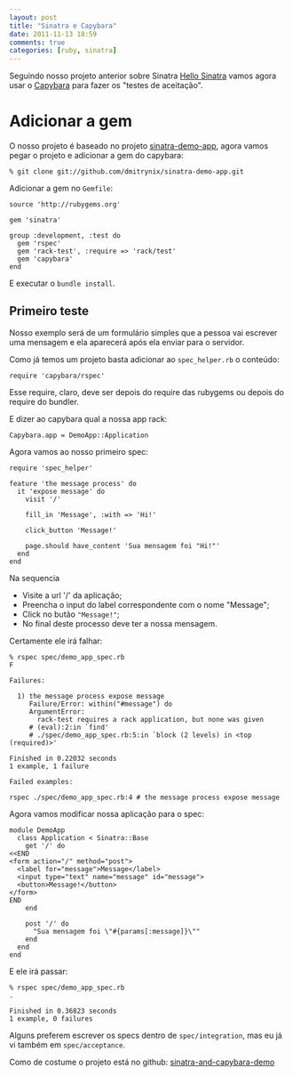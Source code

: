 ```yaml
---
layout: post
title: "Sinatra e Capybara"
date: 2011-11-13 18:59
comments: true
categories: [ruby, sinatra]
---
```


Seguindo nosso projeto anterior sobre Sinatra
[Hello Sinatra](/hello-sinatra/) vamos agora usar o
[Capybara](https://github.com/jnicklas/capybara) para fazer os "testes de
aceitação".

# Adicionar a gem

O nosso projeto é baseado no projeto
[sinatra-demo-app](https://github.com/dmitrynix/sinatra-demo-app), agora vamos pegar o projeto e adicionar a gem do capybara:

    % git clone git://github.com/dmitrynix/sinatra-demo-app.git

Adicionar a gem no `Gemfile`:

    source 'http://rubygems.org'

    gem 'sinatra'

    group :development, :test do
      gem 'rspec'
      gem 'rack-test', :require => 'rack/test'
      gem 'capybara'
    end

E executar o `bundle install`.

## Primeiro teste

Nosso exemplo será de um formulário simples que a pessoa vai escrever uma
mensagem e ela aparecerá após ela enviar para o servidor.

Como já temos um projeto basta adicionar ao `spec_helper.rb` o conteúdo:

    require 'capybara/rspec'

Esse require, claro, deve ser depois do require das rubygems ou depois do
require do bundler.

E dizer ao capybara qual a nossa app rack:

    Capybara.app = DemoApp::Application

Agora vamos ao nosso primeiro spec:

    require 'spec_helper'

    feature 'the message process' do
      it 'expose message' do
        visit '/'

        fill_in 'Message', :with => 'Hi!'

        click_button 'Message!'

        page.should have_content 'Sua mensagem foi "Hi!"'
      end
    end

Na sequencia

* Visite a url '/' da aplicação;
* Preencha o input do label correspondente com o nome "Message";
* Click no butão `"Message!"`;
* No final deste processo deve ter a nossa mensagem.

Certamente ele irá falhar:

    % rspec spec/demo_app_spec.rb
    F

    Failures:

      1) the message process expose message
         Failure/Error: within("#message") do
         ArgumentError:
           rack-test requires a rack application, but none was given
         # (eval):2:in `find'
         # ./spec/demo_app_spec.rb:5:in `block (2 levels) in <top (required)>'

    Finished in 0.22032 seconds
    1 example, 1 failure

    Failed examples:

    rspec ./spec/demo_app_spec.rb:4 # the message process expose message

Agora vamos modificar nossa aplicação para o spec:

    module DemoApp
      class Application < Sinatra::Base
        get '/' do
    <<END
    <form action="/" method="post">
      <label for="message">Message</label>
      <input type="text" name="message" id="message">
      <button>Message!</button>
    </form>
    END
        end

        post '/' do
          "Sua mensagem foi \"#{params[:message]}\""
        end
      end
    end

E ele irá passar:

    % rspec spec/demo_app_spec.rb
    .

    Finished in 0.36823 seconds
    1 example, 0 failures

Alguns preferem escrever os specs dentro de `spec/integration`, mas eu já
vi também em `spec/acceptance`.

Como de costume o projeto está no github:
[sinatra-and-capybara-demo](https://github.com/dmitrynix/sinatra-and-capybara-demo)
